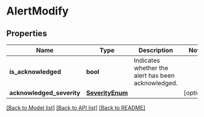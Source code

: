 # AlertModify

## Properties
Name | Type | Description | Notes
------------ | ------------- | ------------- | -------------
**is_acknowledged** | **bool** | Indicates whether the alert has been acknowledged. | 
**acknowledged_severity** | [**SeverityEnum**](SeverityEnum.md) |  | [optional] 

[[Back to Model list]](../README.md#documentation-for-models) [[Back to API list]](../README.md#documentation-for-api-endpoints) [[Back to README]](../README.md)


